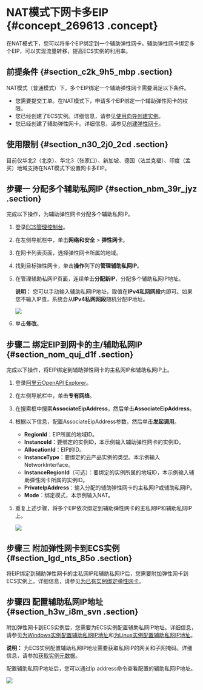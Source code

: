# NAT模式下网卡多EIP {#concept_269613 .concept}

在NAT模式下，您可以将多个EIP绑定到一个辅助弹性网卡。辅助弹性网卡绑定多个EIP，可以实现流量转移，提高ECS实例的利用率。

## 前提条件 {#section_c2k_9h5_mbp .section}

NAT模式（普通模式）下，多个EIP绑定一个辅助弹性网卡需要满足以下条件。

-   您需要提交工单。在NAT模式下，申请多个EIP绑定一个辅助弹性网卡的权限。
-   您已经创建了ECS实例。详细信息，请参见[使用向导创建实例](../../../../cn.zh-CN/实例/创建实例/使用向导创建实例.md#)。
-   您已经创建了辅助弹性网卡。详细信息，请参见[创建弹性网卡](../../../../cn.zh-CN/网络/弹性网卡/创建弹性网卡.md#)。

## 使用限制 {#section_n30_2j0_2cd .section}

目前仅华北2（北京）、华北3（张家口）、新加坡、德国（法兰克福）、印度（孟买）地域支持在NAT模式下设置网卡多EIP。

## 步骤一 分配多个辅助私网IP {#section_nbm_39r_jyz .section}

完成以下操作，为辅助弹性网卡分配多个辅助私网IP。

1.  登录[ECS管理控制台](https://ecs.console.aliyun.com/#/home)。
2.  在左侧导航栏中，单击**网络和安全** \> **弹性网卡**。
3.  在网卡列表页面，选择弹性网卡所属的地域。
4.  找到目标弹性网卡，单击**操作**列下的**管理辅助私网IP**。
5.  在管理辅助私网IP页面，连续单击**分配新IP**，分配多个辅助私网IP地址。

    **说明：** 您可以手动输入辅助私网IP地址，取值在**IPv4私网网段**内即可。如果您不输入IP值，系统会从**IPv4私网网段**随机分配IP地址。

    ![](http://static-aliyun-doc.oss-cn-hangzhou.aliyuncs.com/assets/img/83258/155910005847047_zh-CN.png)

6.  单击**修改**。

## 步骤二 绑定EIP到网卡的主/辅助私网IP {#section_nom_quj_d1f .section}

完成以下操作，将EIP绑定到辅助弹性网卡的主私网IP和辅助私网IP上。

1.  登录[阿里云OpenAPI Explorer](https://api.aliyun.com)。
2.  在左侧导航栏中，单击**专有网络**。
3.  在搜索框中搜索**AssociateEipAddress**，然后单击**AssociateEipAddress**。
4.  根据以下信息，配置AssociateEipAddress参数，然后单击**发起调用**。
    -   **RegionId**：EIP所属的地域ID。
    -   **InstanceId**：要绑定的实例ID，本示例输入辅助弹性网卡的实例ID。
    -   **AllocationId**：EIP的ID。
    -   **InstanceType**：要绑定的云产品实例的类型。本示例输入NetworkInterface。
    -   **InstanceRegionId**（可选）：要绑定的实例所属的地域ID，本示例输入辅助弹性网卡所属的实例ID。
    -   **PrivateIpAddress**：输入分配的辅助弹性网卡的主私网IP或辅助私网IP。
    -   **Mode**：绑定模式，本示例输入NAT。
5.  重复上述步骤，将多个EIP依次绑定到辅助弹性网卡的主私网IP和辅助私网IP上。

    ![](http://static-aliyun-doc.oss-cn-hangzhou.aliyuncs.com/assets/img/222560/155910005847718_zh-CN.png)


## 步骤三 附加弹性网卡到ECS实例 {#section_lgd_nts_85o .section}

将EIP绑定到辅助弹性网卡的主私网IP和辅助私网IP后，您需要附加弹性网卡到ECS实例上。详细信息，请参见[为已有实例绑定弹性网卡](../../../../cn.zh-CN/网络/弹性网卡/绑定弹性网卡.md#section_bwf_mqs_lgb)。

## 步骤四 配置辅助私网IP地址 {#section_h3w_i8m_svn .section}

附加弹性网卡到ECS实例后，您需要为ECS实例配置辅助私网IP地址。详细信息，请参见[为Windows实例配置辅助私网IP地址](../../../../cn.zh-CN/网络/弹性网卡/分配辅助私网IP地址.md#section_y4b_krk_ggb)和[为Linux实例配置辅助私网IP地址](../../../../cn.zh-CN/网络/弹性网卡/分配辅助私网IP地址.md#section_b2x_hlb_3gb)。

**说明：** 为ECS实例配置辅助私网IP地址需要获取私网IP的网关和子网掩码。详细信息，请参加[获取实例元数据](../../../../cn.zh-CN/实例/管理实例/使用实例元数据/获取实例元数据.md#)。

配置辅助私网IP地址后，您可以通过ip address命令查看配置的辅助私网IP地址。

![](http://static-aliyun-doc.oss-cn-hangzhou.aliyuncs.com/assets/img/222560/155910005847722_zh-CN.png)

